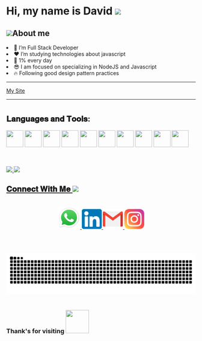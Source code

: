 <h1>Hi, my name is David <img src="https://media.giphy.com/media/UnyyUEJCVBEpAIkGIM/giphy.gif" width="40"></h1>

<h2><img src="https://emoji.gg/assets/emoji/7279-vibecat.gif" width="24"/>About me</h2>

<li>🔭 I’m Full Stack Developer</li>
<li>❤️ I’m studying technologies about javascript</li>
<li>🧠 1% every day</li>
<li>😎 I am focused on specializing in NodeJS and Javascript</li>
<li>🔥 Following good design pattern practices</li>
<hr>
<a href="https://www.escultordigital.com.br">My Site</a>
<hr>

#
<h2>𝐋𝐚𝐧𝐠𝐮𝐚𝐠𝐞𝐬 𝐚𝐧𝐝 𝐓𝐨𝐨𝐥𝐬:</h2>

<code><img height="45" width="45" src="https://img.icons8.com/color/48/000000/nodejs.png"></code>
<code><img height="45" width="45" src="https://img.icons8.com/color/48/000000/typescript.png"></code>
<code><img height="45" width="45" src="https://img.icons8.com/color/48/000000/javascript--v1.png"></code>
<code><img height="45" width="45" src="https://img.icons8.com/color/48/000000/html-5--v1.png"></code>
<code><img height="45" width="45" src="https://img.icons8.com/color/48/000000/css3.png"></code>
<code><img height="45" width="45" src="https://img.icons8.com/color/48/000000/git.png"></code>
<code><img height="45" width="45" src="https://img.icons8.com/color/48/000000/github-2.png"></code>
<code><img height="45" width="45" src="https://img.icons8.com/color/48/000000/gitlab.png"></code>
<code><img height="45" width="45" src="https://img.icons8.com/ultraviolet/40/000000/react--v2.png"></code>
<code><img height="45" width="45" src="https://img.icons8.com/color/48/000000/visual-studio-code-2019.png"></code>

<br/>
<br/>

<div>
  <a href="https://beacons.ai/DavidEdsonDoNascimento">
  <img height="180em" src="https://github-readme-stats.vercel.app/api?username=DavidEdsonDoNascimento&show_icons=true&theme=midnight-purple&include_all_commits=true&count_private=true"/>
  <img height="180em" src="https://github-readme-stats.vercel.app/api/top-langs/?username=DavidEdsonDoNascimento&layout=compact&langs_count=16&theme=midnight-purple"/>
</div>
  
<h2>
  𝐂𝐨𝐧𝐧𝐞𝐜𝐭 𝐖𝐢𝐭𝐡 𝐌𝐞
  <a target="_blank">
    <img src="https://media.tenor.com/images/22f42c11b612b041b4038573dca18a2d/tenor.gif" height="25px" style="max-width:100%;">
  </a>
</h2>

<p align="center">
  <br>
  <a href="https://api.whatsapp.com/send?phone=5547997011323&text=Hi!" target="_blank">
    <code><img height="60" width="60" src="https://github.com/DavidEdsonDoNascimento/DavidEdsonDoNascimento/blob/main/assets/WhatsApp.svg.png"/></code>
  </a>
  <a href="https://www.linkedin.com/in/david-edson-05989a177" target="_blank">
    <code><img height="53" width="53" src="https://github.com/DavidEdsonDoNascimento/DavidEdsonDoNascimento/blob/main/assets/linkedin.png"/></code>
  </a>
  <a href="mailto:david.contato.tec@gmail.com" target="_blank">
    <code><img height="53" width="53" src="https://github.com/DavidEdsonDoNascimento/DavidEdsonDoNascimento/blob/main/assets/gmail.png"/></code>
  </a>
  <a href="https://instagram.com/davidedsonoficial" target="_blank">
    <code><img height="53" width="53" src="https://github.com/DavidEdsonDoNascimento/DavidEdsonDoNascimento/blob/main/assets/instagram.png"/></code>
  </a>
</p>
<br/>

##

<div> 
  <img src="https://github.com/DavidEdsonDoNascimento/DavidEdsonDoNascimento/blob/output/github-contribution-grid-snake.svg" />
</div>

#

<h3>Thank's for visiting <img src="https://media.giphy.com/media/YOkjs7AXQGFyu0t1NC/giphy.gif" width="62px" height="62px"/></h3>

